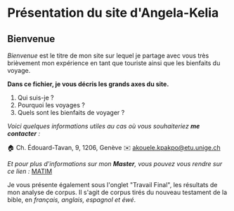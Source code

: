 # Présentation du site d'Angela-Kelia

## Bienvenue

_Bienvenue_ est le titre de mon site sur lequel je partage avec vous très brièvement mon expérience en tant que touriste ainsi que les bienfaits du voyage.

**Dans ce fichier, je vous décris les grands axes du site.**

1. Qui suis-je ?
2. Pourquoi les voyages ?
3. Quels sont les bienfaits de voyager ?

_Voici quelques informations utiles au cas où vous souhaiteriez **me contacter** :_

🏠 Ch. Édouard-Tavan, 9, 1206, Genève
✉️ akouele.kpakpo@etu.unige.ch

_Et pour plus d'informations sur mon **Master**, vous pouvez vous rendre sur ce lien :_ [MATIM](https://www.unige.ch/fti/fr/enseignements/ma-tim/)

Je vous présente également sous l'onglet "Travail Final", les résultats de mon analyse de corpus.
Il s'agit de corpus tirés du nouveau testament de la bible, en _français, anglais, espagnol et éwé_. 
